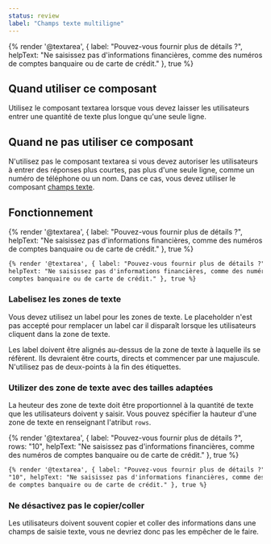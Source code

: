```yaml
---
status: review
label: "Champs texte multiligne"
---
```


<div class="foehn-example">
{% render '@textarea', 
  {
    label: "Pouvez-vous fournir plus de détails ?",
    helpText: "Ne saisissez pas d'informations financières, comme des numéros de
      comptes banquaire ou de carte de crédit."
  }, 
  true
%}
</div>

## Quand utiliser ce composant

Utilisez le composant textarea lorsque vous devez laisser les utilisateurs
entrer une quantité de texte plus longue qu'une seule ligne.

## Quand ne pas utiliser ce composant

N'utilisez pas le composant textarea si vous devez autoriser les utilisateurs à
entrer des réponses plus courtes, pas plus d'une seule ligne, comme un numéro de
téléphone ou un nom. Dans ce cas, vous devez utiliser le composant [champs
texte](./text-input).

## Fonctionnement

<div class="foehn-example">
{% render '@textarea', 
  {
    label: "Pouvez-vous fournir plus de détails ?",
    helpText: "Ne saisissez pas d'informations financières, comme des numéros de
      comptes banquaire ou de carte de crédit."
  }, 
  true
%}
</div>

```html
{% render '@textarea', { label: "Pouvez-vous fournir plus de détails ?",
helpText: "Ne saisissez pas d'informations financières, comme des numéros de
comptes banquaire ou de carte de crédit." }, true %}
```

### Labelisez les zones de texte

Vous devez utilisez un label pour les zones de texte. Le placeholder
n'est pas accepté pour remplacer un label car il disparaît lorsque les
utilisateurs cliquent dans la zone de texte.

Les label doivent être alignés au-dessus de la zone de texte à laquelle ils se
réfèrent. Ils devraient être courts, directs et commencer par une majuscule.
N'utilisez pas de deux-points à la fin des étiquettes.

### Utilizer des zone de texte avec des tailles adaptées

La heuteur des zone de texte doit être proportionnel à la quantité de texte que
les utilisateurs doivent y saisir. Vous pouvez spécifier la hauteur d'une zone
de texte en renseignant l'atribut `rows`.

<div class="foehn-example">
{% render '@textarea', 
  {
    label: "Pouvez-vous fournir plus de détails ?",
    rows: "10",
    helpText: "Ne saisissez pas d'informations financières, comme des numéros de
      comptes banquaire ou de carte de crédit."
  },
  true
%}
</div>

```html
{% render '@textarea', { label: "Pouvez-vous fournir plus de détails ?", rows:
"10", helpText: "Ne saisissez pas d'informations financières, comme des numéros
de comptes banquaire ou de carte de crédit." }, true %}
```

### Ne désactivez pas le copier/coller

Les utilisateurs doivent souvent copier et coller des informations dans une
champs de saisie texte, vous ne devriez donc pas les empêcher de le faire.
